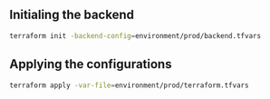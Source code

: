 ## Initialing the backend

```sh
terraform init -backend-config=environment/prod/backend.tfvars
```

## Applying the configurations

```sh
terraform apply -var-file=environment/prod/terraform.tfvars
```
